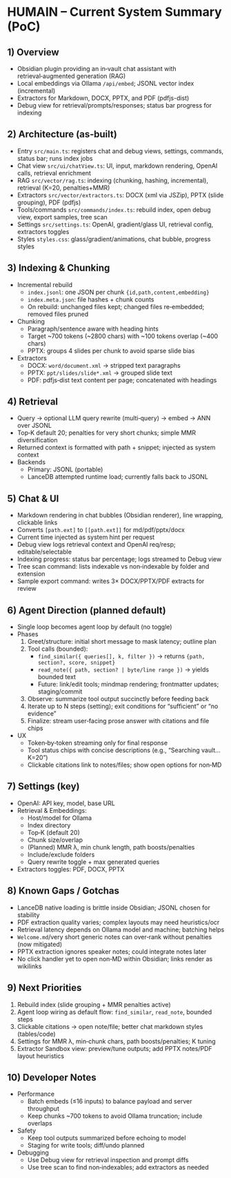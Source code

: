 # HUMAIN – Current System Summary (PoC)

## 1) Overview
- Obsidian plugin providing an in‑vault chat assistant with retrieval‑augmented generation (RAG)
- Local embeddings via Ollama `/api/embed`; JSONL vector index (incremental)
- Extractors for Markdown, DOCX, PPTX, and PDF (pdfjs-dist)
- Debug view for retrieval/prompts/responses; status bar progress for indexing

## 2) Architecture (as‑built)
- Entry `src/main.ts`: registers chat and debug views, settings, commands, status bar; runs index jobs
- Chat view `src/ui/chatView.ts`: UI, input, markdown rendering, OpenAI calls, retrieval enrichment
- RAG `src/vector/rag.ts`: indexing (chunking, hashing, incremental), retrieval (K=20, penalties+MMR)
- Extractors `src/vector/extractors.ts`: DOCX (xml via JSZip), PPTX (slide grouping), PDF (pdfjs)
- Tools/commands `src/commands/index.ts`: rebuild index, open debug view, export samples, tree scan
- Settings `src/settings.ts`: OpenAI, gradient/glass UI, retrieval config, extractors toggles
- Styles `styles.css`: glass/gradient/animations, chat bubble, progress styles

## 3) Indexing & Chunking
- Incremental rebuild
  - `index.jsonl`: one JSON per chunk `{id,path,content,embedding}`
  - `index.meta.json`: file hashes + chunk counts
  - On rebuild: unchanged files kept; changed files re‑embedded; removed files pruned
- Chunking
  - Paragraph/sentence aware with heading hints
  - Target ~700 tokens (~2800 chars) with ~100 tokens overlap (~400 chars)
  - PPTX: groups 4 slides per chunk to avoid sparse slide bias
- Extractors
  - DOCX: `word/document.xml` → stripped text paragraphs
  - PPTX: `ppt/slides/slide*.xml` → grouped slide text
  - PDF: pdfjs‑dist text content per page; concatenated with headings

## 4) Retrieval
- Query → optional LLM query rewrite (multi‑query) → embed → ANN over JSONL
- Top‑K default 20; penalties for very short chunks; simple MMR diversification
- Returned context is formatted with path + snippet; injected as system context
- Backends
  - Primary: JSONL (portable)
  - LanceDB attempted runtime load; currently falls back to JSONL

## 5) Chat & UI
- Markdown rendering in chat bubbles (Obsidian renderer), line wrapping, clickable links
- Converts `[path.ext]` to `[[path.ext]]` for md/pdf/pptx/docx
- Current time injected as system hint per request
- Debug view logs retrieval context and OpenAI req/resp; editable/selectable
- Indexing progress: status bar percentage; logs streamed to Debug view
- Tree scan command: lists indexable vs non‑indexable by folder and extension
- Sample export command: writes 3× DOCX/PPTX/PDF extracts for review

## 6) Agent Direction (planned default)
- Single loop becomes agent loop by default (no toggle)
- Phases
  1. Greet/structure: initial short message to mask latency; outline plan
  2. Tool calls (bounded):
     - `find_similar({ queries[], k, filter })` → returns `{path, section?, score, snippet}`
     - `read_note({ path, section? | byte/line range })` → yields bounded text
     - Future: link/edit tools; mindmap rendering; frontmatter updates; staging/commit
  3. Observe: summarize tool output succinctly before feeding back
  4. Iterate up to N steps (setting); exit conditions for “sufficient” or “no evidence”
  5. Finalize: stream user‑facing prose answer with citations and file chips
- UX
  - Token‑by‑token streaming only for final response
  - Tool status chips with concise descriptions (e.g., “Searching vault… K=20”)
  - Clickable citations link to notes/files; show open options for non‑MD

## 7) Settings (key)
- OpenAI: API key, model, base URL
- Retrieval & Embeddings:
  - Host/model for Ollama
  - Index directory
  - Top‑K (default 20)
  - Chunk size/overlap
  - (Planned) MMR λ, min chunk length, path boosts/penalties
  - Include/exclude folders
  - Query rewrite toggle + max generated queries
- Extractors toggles: PDF, DOCX, PPTX

## 8) Known Gaps / Gotchas
- LanceDB native loading is brittle inside Obsidian; JSONL chosen for stability
- PDF extraction quality varies; complex layouts may need heuristics/ocr
- Retrieval latency depends on Ollama model and machine; batching helps
- `Welcome.md`/very short generic notes can over‑rank without penalties (now mitigated)
- PPTX extraction ignores speaker notes; could integrate notes later
- No click handler yet to open non‑MD within Obsidian; links render as wikilinks

## 9) Next Priorities
1. Rebuild index (slide grouping + MMR penalties active)
2. Agent loop wiring as default flow: `find_similar`, `read_note`, bounded steps
3. Clickable citations → open note/file; better chat markdown styles (tables/code)
4. Settings for MMR λ, min‑chunk chars, path boosts/penalties; K tuning
5. Extractor Sandbox view: preview/tune outputs; add PPTX notes/PDF layout heuristics

## 10) Developer Notes
- Performance
  - Batch embeds (≤16 inputs) to balance payload and server throughput
  - Keep chunks ~700 tokens to avoid Ollama truncation; include overlaps
- Safety
  - Keep tool outputs summarized before echoing to model
  - Staging for write tools; diff/undo planned
- Debugging
  - Use Debug view for retrieval inspection and prompt diffs
  - Use tree scan to find non‑indexables; add extractors as needed



